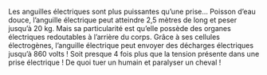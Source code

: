 Les anguilles électriques sont plus puissantes qu’une prise...
Poisson d’eau douce, l’anguille électrique peut atteindre 2,5 mètres de long et peser jusqu’à 20 kg. Mais sa particularité est qu’elle possède des organes électriques redoutables à l’arrière du corps.
Grâce à ses cellules électrogènes, l’anguille électrique peut envoyer des décharges électriques jusqu’à 860 volts ! Soit presque 4 fois plus que la tension présente dans une prise électrique ! De quoi tuer un humain et paralyser un cheval !
